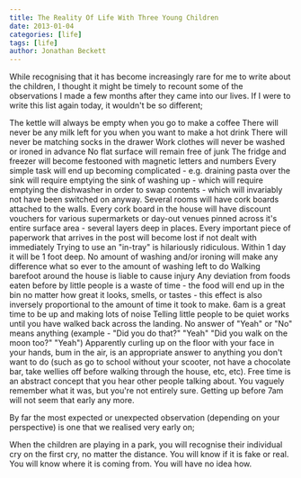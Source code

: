 ```yaml
---
title: The Reality Of Life With Three Young Children
date: 2013-01-04
categories: [life]
tags: [life]
author: Jonathan Beckett
---
```


While recognising that it has become increasingly rare for me to write about the children, I thought it might be timely to recount some of the observations I made a few months after they came into our lives. If I were to write this list again today, it wouldn't be so different;

The kettle will always be empty when you go to make a coffee There will never be any milk left for you when you want to make a hot drink There will never be matching socks in the drawer Work clothes will never be washed or ironed in advance No flat surface will remain free of junk The fridge and freezer will become festooned with magnetic letters and numbers Every simple task will end up becoming complicated - e.g. draining pasta over the sink will require emptying the sink of washing up - which will require emptying the dishwasher in order to swap contents - which will invariably not have been switched on anyway. Several rooms will have cork boards attached to the walls. Every cork board in the house will have discount vouchers for various supermarkets or day-out venues pinned across it's entire surface area - several layers deep in places. Every important piece of paperwork that arrives in the post will become lost if not dealt with immediately Trying to use an "in-tray" is hilariously ridiculous. Within 1 day it will be 1 foot deep. No amount of washing and/or ironing will make any difference what so ever to the amount of washing left to do Walking barefoot around the house is liable to cause injury Any deviation from foods eaten before by little people is a waste of time - the food will end up in the bin no matter how great it looks, smells, or tastes - this effect is also inversely proportional to the amount of time it took to make. 6am is a great time to be up and making lots of noise Telling little people to be quiet works until you have walked back across the landing. No answer of "Yeah" or "No" means anything (example - "Did you do that?" "Yeah" "Did you walk on the moon too?" "Yeah") Apparently curling up on the floor with your face in your hands, bum in the air, is an appropriate answer to anything you don't want to do (such as go to school without your scooter, not have a chocolate bar, take wellies off before walking through the house, etc, etc). Free time is an abstract concept that you hear other people talking about. You vaguely remember what it was, but you're not entirely sure. Getting up before 7am will not seem that early any more.

By far the most expected or unexpected observation (depending on your perspective) is one that we realised very early on;

When the children are playing in a park, you will recognise their individual cry on the first cry, no matter the distance. You will know if it is fake or real. You will know where it is coming from. You will have no idea how.